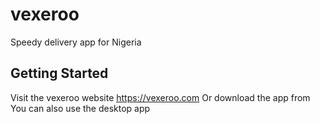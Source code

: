 # vexeroo

Speedy delivery app for Nigeria

## Getting Started

Visit the vexeroo website https://vexeroo.com
Or download the app from <google play store> <apple app store>
You can also use the desktop app
